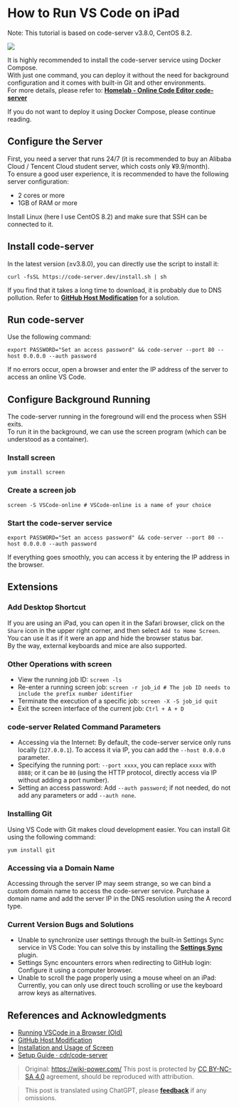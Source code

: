 # How to Run VS Code on iPad

Note: This tutorial is based on code-server v3.8.0, CentOS 8.2.

![](https://img.wiki-power.com/d/wiki-media/img/20201221140748.jpg)

It is highly recommended to install the code-server service using Docker Compose.  
With just one command, you can deploy it without the need for background configuration and it comes with built-in Git and other environments.  
For more details, please refer to: [**Homelab - Online Code Editor code-server**](https://wiki-power.com/Homelab-%E5%9C%A8%E7%BA%BF%E4%BB%A3%E7%A0%81%E7%BC%96%E8%BE%91%E5%99%A8code-server)

If you do not want to deploy it using Docker Compose, please continue reading.

## Configure the Server

First, you need a server that runs 24/7 (it is recommended to buy an Alibaba Cloud / Tencent Cloud student server, which costs only ¥9.9/month).  
To ensure a good user experience, it is recommended to have the following server configuration:

- 2 cores or more
- 1GB of RAM or more

Install Linux (here I use CentOS 8.2) and make sure that SSH can be connected to it.

## Install code-server

In the latest version (≥v3.8.0), you can directly use the script to install it:

```shell
curl -fsSL https://code-server.dev/install.sh | sh
```

If you find that it takes a long time to download, it is probably due to DNS pollution. Refer to [**GitHub Host Modification**](https://wiki-power.com/GitHub%E6%94%B9Host) for a solution.

## Run code-server

Use the following command:

```shell
export PASSWORD="Set an access password" && code-server --port 80 --host 0.0.0.0 --auth password
```

If no errors occur, open a browser and enter the IP address of the server to access an online VS Code.

## Configure Background Running

The code-server running in the foreground will end the process when SSH exits.  
To run it in the background, we can use the screen program (which can be understood as a container).

### Install screen

```shell
yum install screen
```

### Create a screen job

```shell
screen -S VSCode-online # VSCode-online is a name of your choice
```

### Start the code-server service

```shell
export PASSWORD="Set an access password" && code-server --port 80 --host 0.0.0.0 --auth password
```

If everything goes smoothly, you can access it by entering the IP address in the browser.

## Extensions

### Add Desktop Shortcut

If you are using an iPad, you can open it in the Safari browser, click on the `Share` icon in the upper right corner, and then select `Add to Home Screen`.  
You can use it as if it were an app and hide the browser status bar.  
By the way, external keyboards and mice are also supported.

### Other Operations with screen

- View the running job ID: `screen -ls`
- Re-enter a running screen job: `screen -r job_id # The job ID needs to include the prefix number identifier`
- Terminate the execution of a specific job: `screen -X -S job_id quit`
- Exit the screen interface of the current job: `Ctrl + A + D`

### code-server Related Command Parameters

- Accessing via the Internet: By default, the code-server service only runs locally (`127.0.0.1`). To access it via IP, you can add the `--host 0.0.0.0` parameter.
- Specifying the running port: `--port xxxx`, you can replace `xxxx` with `8888`; or it can be `80` (using the HTTP protocol, directly access via IP without adding a port number).
- Setting an access password: Add `--auth password`; if not needed, do not add any parameters or add `--auth none`.

### Installing Git

Using VS Code with Git makes cloud development easier. You can install Git using the following command:

```shell
yum install git
```

### Accessing via a Domain Name

Accessing through the server IP may seem strange, so we can bind a custom domain name to access the code-server service. 
Purchase a domain name and add the server IP in the DNS resolution using the A record type.

### Current Version Bugs and Solutions

- Unable to synchronize user settings through the built-in Settings Sync service in VS Code: You can solve this by installing the [**Settings Sync**](https://marketplace.visualstudio.com/items?itemName=Shan.code-settings-sync) plugin.
- Settings Sync encounters errors when redirecting to GitHub login: Configure it using a computer browser.
- Unable to scroll the page properly using a mouse wheel on an iPad: Currently, you can only use direct touch scrolling or use the keyboard arrow keys as alternatives.

## References and Acknowledgments

- [Running VSCode in a Browser (Old)](https://wiki-power.com/在浏览器上运行VSCode（旧）)
- [GitHub Host Modification](https://wiki-power.com/GitHub改Host)
- [Installation and Usage of Screen](https://www.jianshu.com/p/420569381e74)
- [Setup Guide · cdr/code-server](https://github.com/cdr/code-server/blob/v3.8.0/doc/guide.md)

> Original: <https://wiki-power.com/>
> This post is protected by [CC BY-NC-SA 4.0](https://creativecommons.org/licenses/by/4.0/deed.en) agreement, should be reproduced with attribution.

> This post is translated using ChatGPT, please [**feedback**](https://github.com/linyuxuanlin/Wiki_MkDocs/issues/new) if any omissions.